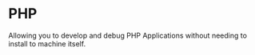 # PHP
Allowing you to develop and debug PHP Applications without needing to install to machine itself.
